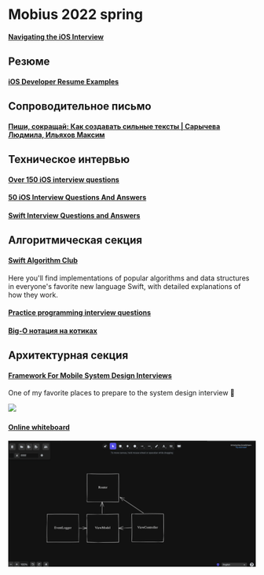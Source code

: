 # Mobius 2022 spring
#### [Navigating the iOS Interview](https://www.raywenderlich.com/10625296-navigating-the-ios-interview)

## Резюме
#### [iOS Developer Resume Examples](https://www.raywenderlich.com/2617-ios-developer-resume-examples)

## Сопроводительное письмо
#### [Пиши, сокращай: Как создавать сильные тексты | Сарычева Людмила, Ильяхов Максим](https://www.ozon.ru/product/pishi-sokrashchay-kak-sozdavat-silnye-teksty-sarycheva-lyudmila-ilyahov-maksim-241182327/?sh=3gKP97ZF4g)

## Техническое интервью
#### [Over 150 iOS interview questions](https://www.hackingwithswift.com/interview-questions)
#### [50 iOS Interview Questions And Answers](https://duruldalkanat.medium.com/ios-interview-questions-13840247a57a)
#### [Swift Interview Questions and Answers](https://www.raywenderlich.com/762435-swift-interview-questions-and-answers#toc-anchor-006)

## Алгоритмическая секция
#### [Swift Algorithm Club](https://github.com/raywenderlich/swift-algorithm-club)
Here you'll find implementations of popular algorithms and data structures in everyone's favorite new language Swift, with detailed explanations of how they work.

#### [Practice programming interview questions](https://www.interviewcake.com)
#### [Big-O нотация на котиках](https://antonz.ru/big-o/)

## Архитектурная секция
#### [Framework For Mobile System Design Interviews](https://github.com/weeeBox/mobile-system-design)
One of my favorite places to prepare to the system design interview 🤩

![](https://github.com/weeeBox/mobile-system-design/blob/master/images/twitter-feed-high-level-diagram.svg)

#### [Online whiteboard](https://excalidraw.com)
![](Resources/excalidraw.png)
